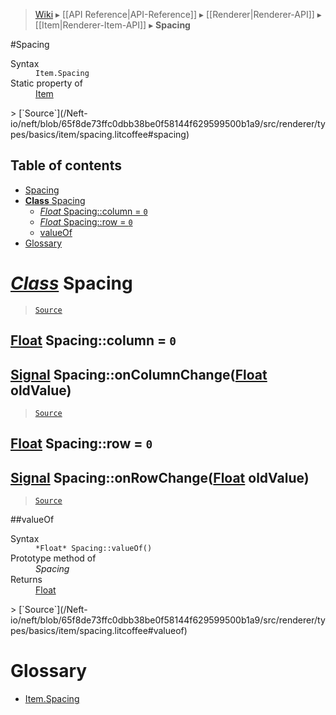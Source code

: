 > [Wiki](Home) ▸ [[API Reference|API-Reference]] ▸ [[Renderer|Renderer-API]] ▸ [[Item|Renderer-Item-API]] ▸ **Spacing**

#Spacing
<dl><dt>Syntax</dt><dd><code>Item.Spacing</code></dd><dt>Static property of</dt><dd><a href="/Neft-io/neft/wiki/Renderer-Item-API#class-item">Item</a></dd></dl>
> [`Source`](/Neft-io/neft/blob/65f8de73ffc0dbb38be0f58144f629599500b1a9/src/renderer/types/basics/item/spacing.litcoffee#spacing)

## Table of contents
* [Spacing](#spacing)
* [**Class** Spacing](#class-spacing)
  * [*Float* Spacing::column = `0`](#float-spacingcolumn--0)
  * [*Float* Spacing::row = `0`](#float-spacingrow--0)
  * [valueOf](#valueof)
* [Glossary](#glossary)

# *[Class](/Neft-io/neft/wiki/Renderer-Class-API#class-class)* Spacing

> [`Source`](/Neft-io/neft/blob/65f8de73ffc0dbb38be0f58144f629599500b1a9/src/renderer/types/basics/item/spacing.litcoffee#class-spacing)

## [Float](/Neft-io/neft/wiki/Utils-API#isfloat) Spacing::column = `0`

## [Signal](/Neft-io/neft/wiki/Signal-API#class-signal) Spacing::onColumnChange([Float](/Neft-io/neft/wiki/Utils-API#isfloat) oldValue)

> [`Source`](/Neft-io/neft/blob/65f8de73ffc0dbb38be0f58144f629599500b1a9/src/renderer/types/basics/item/spacing.litcoffee#float-spacingcolumn--0-signal-spacingoncolumnchangefloat-oldvalue)

## [Float](/Neft-io/neft/wiki/Utils-API#isfloat) Spacing::row = `0`

## [Signal](/Neft-io/neft/wiki/Signal-API#class-signal) Spacing::onRowChange([Float](/Neft-io/neft/wiki/Utils-API#isfloat) oldValue)

> [`Source`](/Neft-io/neft/blob/65f8de73ffc0dbb38be0f58144f629599500b1a9/src/renderer/types/basics/item/spacing.litcoffee#float-spacingrow--0-signal-spacingonrowchangefloat-oldvalue)

##valueOf
<dl><dt>Syntax</dt><dd><code>&#x2A;Float&#x2A; Spacing::valueOf()</code></dd><dt>Prototype method of</dt><dd><i>Spacing</i></dd><dt>Returns</dt><dd><a href="/Neft-io/neft/wiki/Utils-API#isfloat">Float</a></dd></dl>
> [`Source`](/Neft-io/neft/blob/65f8de73ffc0dbb38be0f58144f629599500b1a9/src/renderer/types/basics/item/spacing.litcoffee#valueof)

# Glossary

- [Item.Spacing](#class-spacing)

